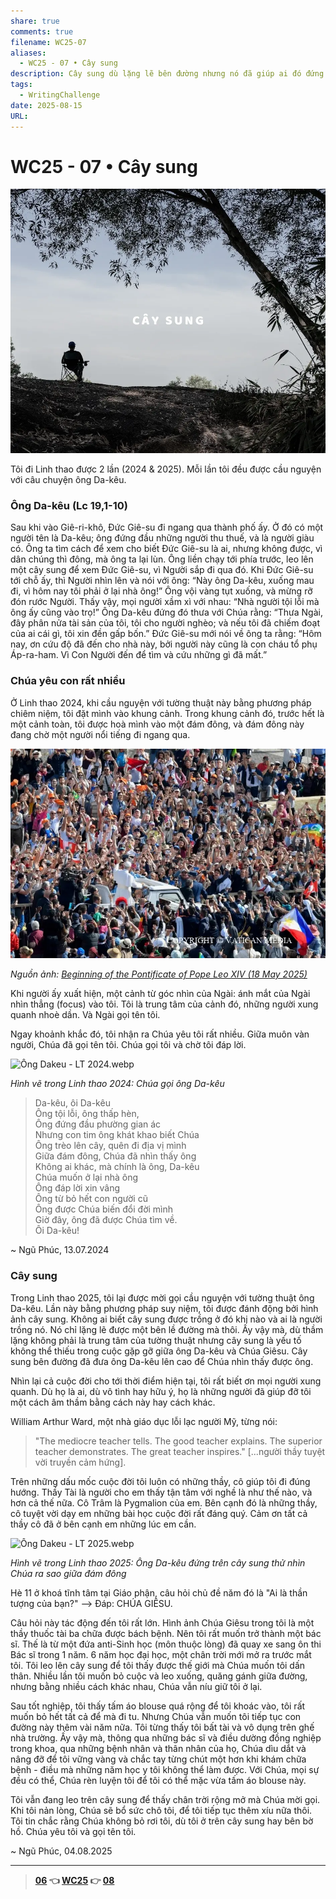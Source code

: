 ```yaml
---
share: true
comments: true
filename: WC25-07
aliases:
  - WC25 - 07 • Cây sung
description: Cây sung dù lặng lẽ bên đường nhưng nó đã giúp ai đó đứng lên và gặp được Chúa
tags:
  - WritingChallenge
date: 2025-08-15
URL: 
---
```

# WC25 - 07 • Cây sung  
  
![WC25 - 07-1754914515351.webp](../assets/img/WC25%20-%2007-1754914515351.webp)  
  
Tôi đi Linh thao được 2 lần (2024 & 2025). Mỗi lần tôi đều được cầu nguyện với câu chuyện ông Da-kêu.   
  
### Ông Da-kêu (Lc 19,1-10)  
  
Sau khi vào Giê-ri-khô, Đức Giê-su đi ngang qua thành phố ấy. Ở đó có một người tên là Da-kêu; ông đứng đầu những người thu thuế, và là người giàu có. Ông ta tìm cách để xem cho biết Đức Giê-su là ai, nhưng không được, vì dân chúng thì đông, mà ông ta lại lùn. Ông liền chạy tới phía trước, leo lên một cây sung để xem Đức Giê-su, vì Người sắp đi qua đó. Khi Đức Giê-su tới chỗ ấy, thì Người nhìn lên và nói với ông: “Này ông Da-kêu, xuống mau đi, vì hôm nay tôi phải ở lại nhà ông!” Ông vội vàng tụt xuống, và mừng rỡ đón rước Người. Thấy vậy, mọi người xầm xì với nhau: “Nhà người tội lỗi mà ông ấy cũng vào trọ!” Ông Da-kêu đứng đó thưa với Chúa rằng: “Thưa Ngài, đây phân nửa tài sản của tôi, tôi cho người nghèo; và nếu tôi đã chiếm đoạt của ai cái gì, tôi xin đền gấp bốn.” Đức Giê-su mới nói về ông ta rằng: “Hôm nay, ơn cứu độ đã đến cho nhà này, bởi người này cũng là con cháu tổ phụ Áp-ra-ham. Vì Con Người đến để tìm và cứu những gì đã mất.”  
  
### Chúa yêu con rất nhiều  
  
Ở Linh thao 2024, khi cầu nguyện với tường thuật này bằng phương pháp chiêm niệm, tôi đặt mình vào khung cảnh. Trong khung cảnh đó, trước hết là một cảnh toàn, tôi được hoà mình vào một đám đông, và đám đông này đang chờ một người nổi tiếng đi ngang qua.  
  
![WC25 - 07-1755246143439.webp](../assets/img/WC25%20-%2007-1755246143439.webp)  
  
*Nguồn ảnh: [Beginning of the Pontificate of Pope Leo XIV (18 May 2025)](https://www.vatican.va/content/photogallery/en/eventi/inizio-pontificato-leone-xiv.html)*  
  
Khi người ấy xuất hiện, một cảnh từ góc nhìn của Ngài: ánh mắt của Ngài nhìn thẳng (focus) vào tôi. Tôi là trung tâm của cảnh đó, những người xung quanh nhoè dần. Và Ngài gọi tên tôi.  
  
Ngay khoảnh khắc đó, tôi nhận ra Chúa yêu tôi rất nhiều. Giữa muôn vàn người, Chúa đã gọi tên tôi. Chúa gọi tôi và chờ tôi đáp lời.  
  
![Ông Dakeu - LT 2024.webp](../assets/img/%C3%94ng%20Dakeu%20-%20LT%202024.webp)  
  
*Hình vẽ trong Linh thao 2024: Chúa gọi ông Da-kêu*  
  
> Da-kêu, ôi Da-kêu  
> Ông tội lỗi, ông thấp hèn,  
> Ông đứng đầu phường gian ác  
> Nhưng con tim ông khát khao biết Chúa  
> Ông trèo lên cây, quên đi địa vị mình  
> Giữa đám đông, Chúa đã nhìn thấy ông  
> Không ai khác, mà chính là ông, Da-kêu  
> Chúa muốn ở lại nhà ông  
> Ông đáp lời xin vâng  
> Ông từ bỏ hết con người cũ  
> Ông được Chúa biến đổi đời mình  
> Giờ đây, ông đã được Chúa tìm về.  
> Ôi Da-kêu!  
  
~ Ngũ Phúc, 13.07.2024  
### Cây sung  
  
Trong Linh thao 2025, tôi lại được mời gọi cầu nguyện với tường thuật ông Da-kêu. Lần này bằng phương pháp suy niệm, tôi được đánh động bởi hình ảnh cây sung. Không ai biết cây sung được trồng ở đó khi nào và ai là người trồng nó. Nó chỉ lặng lẽ được một bên lề đường mà thôi. Ấy vậy mà, dù thầm lặng không phải là trung tâm của tường thuật nhưng cây sung là yếu tố không thể thiếu trong cuộc gặp gỡ giữa ông Da-kêu và Chúa Giêsu. Cây sung bên đường đã đưa ông Da-kêu lên cao để Chúa nhìn thấy được ông.  
  
Nhìn lại cả cuộc đời cho tới thời điểm hiện tại, tôi rất biết ơn mọi người xung quanh. Dù họ là ai, dù vô tình hay hữu ý, họ là những người đã giúp đỡ tôi một cách âm thầm bằng cách này hay cách khác.   
  
William Arthur Ward, một nhà giáo dục lỗi lạc người Mỹ, từng nói:  
  
> "The mediocre teacher tells. The good teacher explains. The superior teacher demonstrates. The great teacher inspires." [...người thầy tuyệt vời truyền cảm hứng].  
  
Trên những dấu mốc cuộc đời tôi luôn có những thầy, cô giúp tôi đi đúng hướng. Thầy Tài là người cho em thấy tận tâm với nghề là như thế nào, và hơn cả thế nữa. Cô Trâm là Pygmalion của em. Bên cạnh đó là những thầy, cô tuyệt vời dạy em những bài học cuộc đời rất đáng quý. Cảm ơn tất cả thầy cô đã ở bên cạnh em những lúc em cần.  
  
  
![Ông Dakeu - LT 2025.webp](../assets/img/%C3%94ng%20Dakeu%20-%20LT%202025.webp)  
  
*Hình vẽ trong Linh thao 2025: Ông Da-kêu đứng trên cây sung thử nhìn Chúa ra sao giữa đám đông*  
  
Hè 11 ở khoá tĩnh tâm tại Giáo phận, câu hỏi chủ đề năm đó là "Ai là thần tượng của bạn?" --> Đáp: CHÚA GIÊSU.  
  
Câu hỏi này tác động đến tôi rất lớn. Hình ảnh Chúa Giêsu trong tôi là một thầy thuốc tài ba chữa được bách bệnh. Nên tôi rất muốn trở thành một bác sĩ. Thế là từ một đứa anti-Sinh học (môn thuộc lòng) đã quay xe sang ôn thi Bác sĩ trong 1 năm. 6 năm học đại học, một chân trời mới mở ra trước mắt tôi. Tôi leo lên cây sung để tôi thấy được thế giới mà Chúa muốn tôi dấn thân. Nhiều lần tôi muốn bỏ cuộc và leo xuống, quăng gánh giữa đường, nhưng bằng nhiều cách khác nhau, Chúa vẫn níu giữ tôi ở lại.  
  
Sau tốt nghiệp, tôi thấy tấm áo blouse quá rộng để tôi khoác vào, tôi rất muốn bỏ hết tất cả để mà đi tu. Nhưng Chúa vẫn muốn tôi tiếp tục con đường này thêm vài năm nữa. Tôi từng thấy tôi bất tài và vô dụng trên ghế nhà trường. Ấy vậy mà, thông qua những bác sĩ và điều dường đồng nghiệp trong khoa, qua những bệnh nhân và thân nhân của họ, Chúa dìu dắt và nâng đỡ để tôi vững vàng và chắc tay từng chút một hơn khi khám chữa bệnh - điều mà những năm học y tôi không thể làm được. Với Chúa, mọi sự đều có thể, Chúa rèn luyện tôi để tôi có thể mặc vừa tấm áo blouse này.  
  
Tôi vẫn đang leo trên cây sung để thấy chân trời rộng mở mà Chúa mời gọi. Khi tôi nản lòng, Chúa sẽ bổ sức chô tôi, để tôi tiếp tục thêm xíu nữa thôi. Tôi tin chắc rằng Chúa không bỏ rơi tôi, dù tôi ở trên cây sung hay bên bờ hồ. Chúa yêu tôi và gọi tên tôi.  
  
~ Ngũ Phúc, 04.08.2025  
  
---  
  
> **[06](./WC25-06.md) 👈 [WC25](./WC25.md) 👉 [08](WC25%20-%2008.md)**